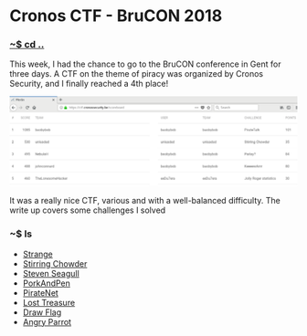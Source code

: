 # Cronos CTF - BruCON 2018

### [~$ cd ..](../)

This week, I had the chance to go to the BruCON conference in Gent for three days. A CTF on the theme of piracy was organized by Cronos Security,
and I finally reached a 4th place!

![ranking](ranking.png)

It was a really nice CTF, various and with a well-balanced difficulty. The write up covers some challenges I solved

### ~$ ls

* [Strange](strange/)
* [Stirring Chowder](stirring_chowder/)
* [Steven Seagull](steven_seagull/)
* [PorkAndPen](porkandpen/)
* [PirateNet](piratenet/)
* [Lost Treasure](lost_treasure/)
* [Draw Flag](draw_flag/)
* [Angry Parrot](angryparrot/)


